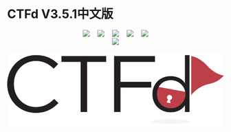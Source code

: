 # CTFd V3.5.1中文版



<div align="center">
    <a href="https://github.com/NUDTTAN91"><img src="https://img.shields.io/badge/GitHub-NUDTTAN91-blue?style=flat&logo=github" /></a>&emsp;
    <a href="https://hub.docker.com/u/nudttan91"><img src="https://img.shields.io/badge/Docker%20Hub-NUDTTAN91-blue?style=flat&logo=docker" /></a>&emsp;
    <a href="https://zxw-nudt.blog.csdn.net/"><img src="https://img.shields.io/badge/CSDN-论坛-c32136" /></a>&emsp;
    <a href="https://github.com/NUDTTAN91/CTFd_v3.5.1_Chinese"><img src="https://img.shields.io/badge/Version-3.5.1-green" /></a>&emsp;
    <a href="https://github.com/NUDTTAN91/CTFd_v3.5.1_Chinese"><img src="https://img.shields.io/badge/Update-2024.03.03-red" /></a>
</div>
<div align="center">
    <a href="https://github.com/CTFd/CTFd"><img src="https://img.shields.io/badge/CTFd-https://github.com/CTFd/CTFd-5bc0de" /></a>
</div>



![CTFd_logo](./READMEimages/CTFd_logo.png)